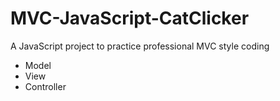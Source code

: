 # MVC-JavaScript-CatClicker
A JavaScript project to practice professional MVC style coding

* Model
* View
* Controller
